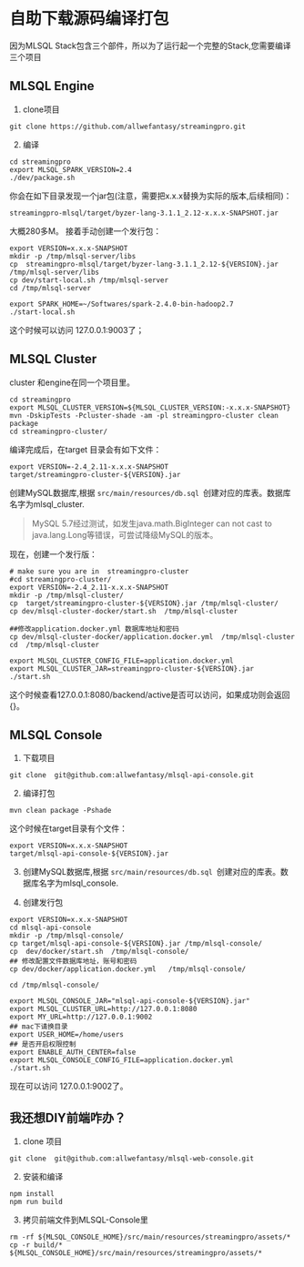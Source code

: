 # 自助下载源码编译打包

因为MLSQL Stack包含三个部件，所以为了运行起一个完整的Stack,您需要编译三个项目

## MLSQL Engine

1. clone项目

```
git clone https://github.com/allwefantasy/streamingpro.git
```

2. 编译

```
cd streamingpro
export MLSQL_SPARK_VERSION=2.4
./dev/package.sh
```

你会在如下目录发现一个jar包(注意，需要把x.x.x替换为实际的版本,后续相同)：

```
streamingpro-mlsql/target/byzer-lang-3.1.1_2.12-x.x.x-SNAPSHOT.jar
```

大概280多M。 接着手动创建一个发行包：

```
export VERSION=x.x.x-SNAPSHOT
mkdir -p /tmp/mlsql-server/libs
cp  streamingpro-mlsql/target/byzer-lang-3.1.1_2.12-${VERSION}.jar /tmp/mlsql-server/libs
cp dev/start-local.sh /tmp/mlsql-server
cd /tmp/mlsql-server

export SPARK_HOME=~/Softwares/spark-2.4.0-bin-hadoop2.7
./start-local.sh
```

这个时候可以访问 127.0.0.1:9003了；


## MLSQL Cluster

cluster 和engine在同一个项目里。

```
cd streamingpro
export MLSQL_CLUSTER_VERSION=${MLSQL_CLUSTER_VERSION:-x.x.x-SNAPSHOT}
mvn -DskipTests -Pcluster-shade -am -pl streamingpro-cluster clean package
cd streamingpro-cluster/
```

编译完成后，在target 目录会有如下文件：

```
export VERSION=-2.4_2.11-x.x.x-SNAPSHOT
target/streamingpro-cluster-${VERSION}.jar
```


创建MySQL数据库,根据 `src/main/resources/db.sql `创建对应的库表。数据库名字为mlsql_cluster.

> MySQL 5.7经过测试，如发生java.math.BigInteger can not cast to java.lang.Long等错误，可尝试降级MySQL的版本。

现在，创建一个发行版：

```
# make sure you are in  streamingpro-cluster
#cd streamingpro-cluster/
export VERSION=-2.4_2.11-x.x.x-SNAPSHOT
mkdir -p /tmp/mlsql-cluster/
cp  target/streamingpro-cluster-${VERSION}.jar /tmp/mlsql-cluster/
cp dev/mlsql-cluster-docker/start.sh  /tmp/mlsql-cluster

##修改application.docker.yml 数据库地址和密码
cp dev/mlsql-cluster-docker/application.docker.yml  /tmp/mlsql-cluster
cd  /tmp/mlsql-cluster

export MLSQL_CLUSTER_CONFIG_FILE=application.docker.yml
export MLSQL_CLUSTER_JAR=streamingpro-cluster-${VERSION}.jar
./start.sh
```

这个时候查看127.0.0.1:8080/backend/active是否可以访问，如果成功则会返回{}。

## MLSQL Console

1. 下载项目

```
git clone  git@github.com:allwefantasy/mlsql-api-console.git
```

2. 编译打包

```
mvn clean package -Pshade
```

这个时候在target目录有个文件：

```
export VERSION=x.x.x-SNAPSHOT
target/mlsql-api-console-${VERSION}.jar
```

3. 创建MySQL数据库,根据 `src/main/resources/db.sql `创建对应的库表。数据库名字为mlsql_console.

4. 创建发行包

```
export VERSION=x.x.x-SNAPSHOT
cd mlsql-api-console
mkdir -p /tmp/mlsql-console/
cp target/mlsql-api-console-${VERSION}.jar /tmp/mlsql-console/
cp  dev/docker/start.sh  /tmp/mlsql-console/
## 修改配置文件数据库地址，账号和密码
cp dev/docker/application.docker.yml   /tmp/mlsql-console/

cd /tmp/mlsql-console/

export MLSQL_CONSOLE_JAR="mlsql-api-console-${VERSION}.jar"
export MLSQL_CLUSTER_URL=http://127.0.0.1:8080
export MY_URL=http://127.0.0.1:9002
## mac下请换目录
export USER_HOME=/home/users 
## 是否开启权限控制
export ENABLE_AUTH_CENTER=false 
export MLSQL_CONSOLE_CONFIG_FILE=application.docker.yml
./start.sh
```

现在可以访问 127.0.0.1:9002了。

## 我还想DIY前端咋办？

1. clone 项目

```
git clone  git@github.com:allwefantasy/mlsql-web-console.git
```

2. 安装和编译

```
npm install
npm run build
```

3. 拷贝前端文件到MLSQL-Console里

```
rm -rf ${MLSQL_CONSOLE_HOME}/src/main/resources/streamingpro/assets/*
cp -r build/* ${MLSQL_CONSOLE_HOME}/src/main/resources/streamingpro/assets/*
```